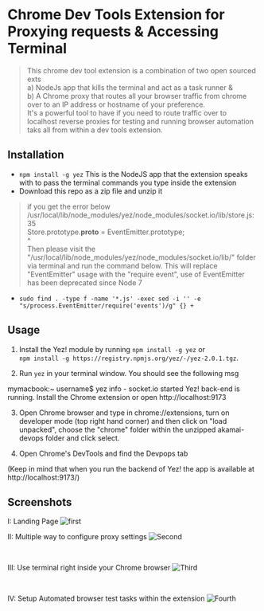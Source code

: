# Chrome Dev Tools Extension for Proxying requests & Accessing Terminal

> This chrome dev tool extension is a combination of two open sourced exts <br />
a) NodeJs app that kills the terminal and act as a task runner & <br />
b) A Chrome proxy that routes all your browser traffic from chrome over to an IP address or hostname of your preference. <br />
It's a powerful tool to have if you need to route traffic over to localhost reverse proxies for testing and running browser automation taks all from within a dev tools extension.

## Installation

* `npm install -g yez` This is the NodeJS app that the extension speaks with to pass the terminal commands you type inside the extension
* Download this repo as a zip file and unzip it

> if you get the error below <br />
/usr/local/lib/node_modules/yez/node_modules/socket.io/lib/store.js:35 <br />
Store.prototype.__proto__ = EventEmitter.prototype; <br />
                                          ^ <br />
Then please visit the "/usr/local/lib/node_modules/yez/node_modules/socket.io/lib/" folder via terminal and run the command below. This will replace "EventEmitter" usage with the "require event", use of EventEmitter has been deprecated since Node 7 <br />
* `sudo find . -type f -name '*.js' -exec sed -i '' -e "s/process.EventEmitter/require('events')/g" {} +`

## Usage

1. Install the Yez! module by running `npm install -g yez` or<br />`npm install -g https://registry.npmjs.org/yez/-/yez-2.0.1.tgz`.<br />

2. Run `yez` in your terminal window. You should see the following msg 

mymacbook:~ username$ yez
   info  - socket.io started
Yez! back-end is running. Install the Chrome extension or open http://localhost:9173

3. Open Chrome browser and type in chrome://extensions, turn on developer mode (top right hand corner) and then click on "load unpacked", choose the "chrome" folder within the unzipped akamai-devops folder and click select.

4. Open Chrome's DevTools and find the Devpops tab

(Keep in mind that when you run the backend of Yez! the app is available at http://localhost:9173/)


## Screenshots

I: Landing Page
![first](https://s3.amazonaws.com/betajam.akamaioc.com/first.png)
<br />




II: Multiple way to configure proxy settings
![Second](https://s3.amazonaws.com/betajam.akamaioc.com/second.png)

<br />




III: Use terminal right inside your Chrome browser
![Third](https://s3.amazonaws.com/betajam.akamaioc.com/third.png)

<br />




IV: Setup Automated browser test tasks within the extension
![Fourth](https://s3.amazonaws.com/betajam.akamaioc.com/fourth.png)